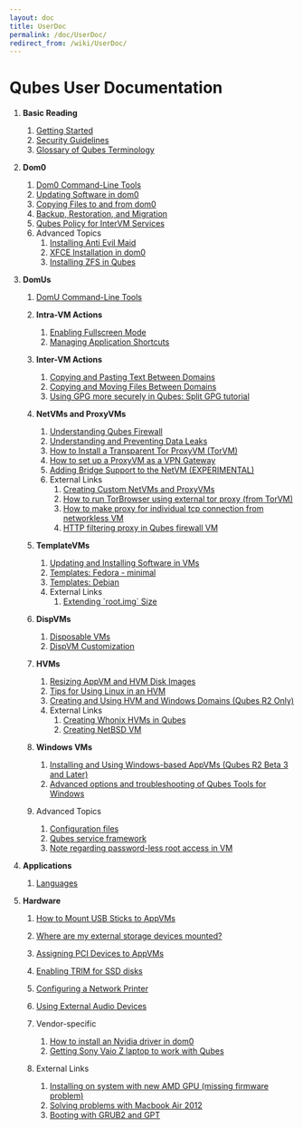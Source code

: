 ```yaml
---
layout: doc
title: UserDoc
permalink: /doc/UserDoc/
redirect_from: /wiki/UserDoc/
---
```


Qubes User Documentation
========================

1.  **Basic Reading**
    1.  [Getting Started](/wiki/GettingStarted/)
    2.  [Security Guidelines](/wiki/SecurityGuidelines/)
    3.  [Glossary of Qubes Terminology](/wiki/Glossary/)

2.  **Dom0**
    1.  [Dom0 Command-Line Tools](/wiki/DomZeroTools/)
    2.  [Updating Software in dom0](/wiki/SoftwareUpdateDom0/)
    3.  [Copying Files to and from dom0](/wiki/CopyToDomZero/)
    4.  [Backup, Restoration, and Migration](/wiki/BackupRestore/)
    5.  [Qubes Policy for InterVM Services](/wiki/Qrexec/#qubes-services-rpc-policy)
    6.  Advanced Topics
        1.  [Installing Anti Evil Maid](/wiki/AntiEvilMaid/)
        2.  [XFCE Installation in dom0](/wiki/UserDoc/XFCE/)
        3.  [Installing ZFS in Qubes](/wiki/ZFS/)

3.  **DomUs**
    1.  [DomU Command-Line Tools](/wiki/VmTools/)
    2.  **Intra-VM Actions**
        1.  [Enabling Fullscreen Mode](/wiki/FullScreenMode/)
        2.  [Managing Application Shortcuts](/wiki/ManagingAppVmShortcuts/)

    3.  **Inter-VM Actions**
        1.  [Copying and Pasting Text Between Domains](/wiki/CopyPaste/)
        2.  [Copying and Moving Files Between Domains](/wiki/CopyingFiles/)
        3.  [Using GPG more securely in Qubes: Split GPG tutorial](/wiki/UserDoc/SplitGpg/)

    4.  **NetVMs and ProxyVMs**
        1.  [Understanding Qubes Firewall](/wiki/QubesFirewall/)
        2.  [Understanding and Preventing Data Leaks](/wiki/DataLeaks/)
        3.  [How to Install a Transparent Tor ProxyVM (TorVM)](/wiki/UserDoc/TorVM/)
        4.  [How to set up a ProxyVM as a VPN Gateway](/wiki/VPN/)
        5.  [Adding Bridge Support to the NetVM (EXPERIMENTAL)](/wiki/NetworkBridgeSupport/)
        6.  External Links
            1.  [​Creating Custom NetVMs and ProxyVMs](http://theinvisiblethings.blogspot.com/2011/09/playing-with-qubes-networking-for-fun.html)
            2.  [​How to run TorBrowser using external tor proxy (from TorVM)](https://groups.google.com/group/qubes-devel/msg/34f67194d3422bfa)
            3.  [​How to make proxy for individual tcp connection from networkless VM](https://groups.google.com/group/qubes-devel/msg/4ca950ab6d7cd11a)
            4.  [​HTTP filtering proxy in Qubes firewall VM](https://groups.google.com/group/qubes-devel/browse_thread/thread/5252bc3f6ed4b43e/d881deb5afaa2a6c#39c95d63fccca12b)

    5.  **TemplateVMs**
        1.  [Updating and Installing Software in VMs](/wiki/SoftwareUpdateVM/)
        2.  [Templates: Fedora - minimal](/wiki/Templates/FedoraMinimal/)
        3.  [Templates: Debian](/wiki/Templates/Debian/)
        4.  External Links
            1.  [​Extending \`root.img\` Size](https://groups.google.com/group/qubes-devel/msg/9d1ac581236ca9b4)

    6.  **DispVMs**
        1.  [Disposable VMs](/wiki/DisposableVms/)
        2.  [DispVM Customization](/wiki/UserDoc/DispVMCustomization/)

    7.  **HVMs**
        1.  [Resizing AppVM and HVM Disk Images](/wiki/ResizeDiskImage/)
        2.  [Tips for Using Linux in an HVM](/wiki/LinuxHVMTips/)
        3.  [Creating and Using HVM and Windows Domains (Qubes R2 Only)](/wiki/HvmCreate/)
        4.  External Links
            1.  [​Creating Whonix HVMs in Qubes](https://www.whonix.org/wiki/Qubes)
            2.  [​Creating NetBSD VM](https://groups.google.com/group/qubes-devel/msg/4015c8900a813985)

    8.  **Windows VMs**
        1.  [Installing and Using Windows-based AppVMs (Qubes R2 Beta 3 and Later)](/wiki/WindowsAppVms/)
        2.  [Advanced options and troubleshooting of Qubes Tools for Windows](/wiki/WindowsTools/)

    9.  Advanced Topics
        1.  [Configuration files](/wiki/UserDoc/ConfigFiles/)
        2.  [Qubes service framework](/wiki/QubesService/)
        3.  [Note regarding password-less root access in VM](/wiki/VMSudo/)

4.  **Applications**
    1.  [Languages](/wiki/LanguageLocalization/)

5.  **Hardware**
    1.  [How to Mount USB Sticks to AppVMs](/wiki/StickMounting/)
    2.  [Where are my external storage devices mounted?](/wiki/ExternalDeviceMountPoint/)
    3.  [Assigning PCI Devices to AppVMs](/wiki/AssigningDevices/)
    4.  [Enabling TRIM for SSD disks](/wiki/DiskTRIM/)
    5.  [Configuring a Network Printer](/wiki/NetworkPrinter/)
    6.  [Using External Audio Devices](/wiki/ExternalAudio/)
    7.  Vendor-specific
        1.  [How to install an Nvidia driver in dom0](/wiki/InstallNvidiaDriver/)
        2.  [Getting Sony Vaio Z laptop to work with Qubes](/wiki/SonyVaioTinkering/)

    8.  External Links
        1.  [​Installing on system with new AMD GPU (missing firmware problem)](https://groups.google.com/group/qubes-devel/browse_thread/thread/e27a57b0eda62f76)
        2.  [​Solving problems with Macbook Air 2012](https://groups.google.com/group/qubes-devel/browse_thread/thread/b8b0d819d2a4fc39/d50a72449107ab21#8a9268c09d105e69)
        3.  [​Booting with GRUB2 and GPT](https://groups.google.com/group/qubes-devel/browse_thread/thread/e4ac093cabd37d2b/d5090c20d92c4128#d5090c20d92c4128)



